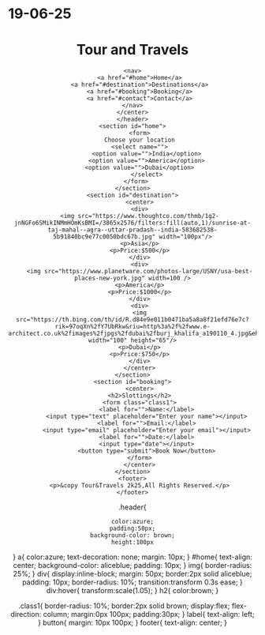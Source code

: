 # 19-06-25
<!DOCTYPE html>
<html lang="en">
<head>
    <meta charset="UTF-8">
    <meta name="viewport" content="width=device-width, initial-scale=1.0">
    <title>Travel Dashboard</title>
    <link href="./travel.css" rel="stylesheet" />
</head>
<body>
    <header class="header">
    <center>
    <h1>Tour and Travels</h1>
    
    <nav>
        <a href="#home">Home</a>
        <a href="#destination">Destinations</a>
        <a href="#booking">Booking</a>
        <a href="#contact">Contact</a>
    </nav>
    </center>
    </header>
    <section id="home">
        <form>
        Choose your location
        <select name="">
            <option value="">India</option>
            <option value="">America</option>
            <option value="">Dubai</option>    
            </select>
         </form>   
    </section>
    <section id="destination">
        <center>
        <div>
        <img src="https://www.thoughtco.com/thmb/1g2-jnNGFo6SMikINMmHOmKsBMI=/3865x2576/filters:fill(auto,1)/sunrise-at-taj-mahal--agra--uttar-pradash--india-583682538-5b91840bc9e77c0050bdc67b.jpg" width="100px"/>
        <p>Asia</p>
        <p>Price:$500</p>
        </div>
        <div>
        <img src="https://www.planetware.com/photos-large/USNY/usa-best-places-new-york.jpg" width=100 />
        <p>America</p>
        <p>Price:$1000</p>
        </div>
        <div>
        <img src="https://th.bing.com/th/id/R.d84e9e011b0471ba5a8a8f21efd76e7c?rik=97oqXn%2fY7UbRkw&riu=http%3a%2f%2fwww.e-architect.co.uk%2fimages%2fjpgs%2fdubai%2fburj_khalifa_a190110_4.jpg&ehk=LmS1%2fvVC0IqAiYeIvK0CfAxkCXWvq1n0VBhZW7rAtew%3d&risl=&pid=ImgRaw&r=0" width="100" height="65"/>
        <p>Dubai</p>
        <p>Price:$750</p>
        </div>
        </center>
    </section>
    <section id="booking">
        <center>
        <h2>Slottings</h2>
        <form class="class1">
            <label for="">Name:</label>
            <input type="text" placeholder="Enter your name"></input>
            <label for="">Email:</label>
            <input type="email" placeholder="Enter your email"></input>
            <label for="">Date:</label>
            <input type="date"></input>
            <button type="submit">Book Now</button>
        </form>
        </center>
    </section>
    <footer>
        <p>&copy Tour&Travels 2k25,All Rights Reserved.</p>
    </footer>


</body>
</html>


.header{
    
    color:azure;
    padding:50px;
    background-color: brown;
    height:100px
}
a{
    color:azure;
    text-decoration: none;
    margin: 10px;
}
#home{
    text-align: center;
    background-color: aliceblue;
    padding: 10px;
}
img{
    border-radius: 25%;
}
div{
     display:inline-block;
     margin: 50px;
     border:2px solid aliceblue;
     padding: 10px;
     border-radius: 10%;
     transition:transform 0.3s ease;
}
div:hover{
     transform:scale(1.05);
}
h2{
    color:brown;
}

.class1{
    border-radius: 10%;
     border:2px solid brown;
     display:flex;
     flex-direction: column;
     margin:0px 100px;
     padding:30px;
}
label{
    text-align: left;
}
button{
    margin: 10px 100px;
}
footer{
    text-align: center;
}
